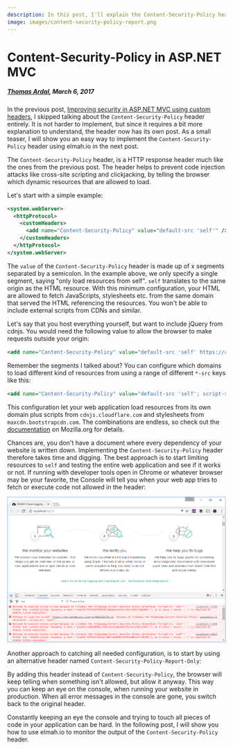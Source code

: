 ```yaml
---
description: In this post, I'll explain the Content-Security-Policy header and how to set it up in an ASP.NET, MVC or Web API application.
image: images/content-security-policy-report.png
---
```


# Content-Security-Policy in ASP.NET MVC

##### [Thomas Ardal](http://elmah.io/about/), March 6, 2017

In the previous post, [Improving security in ASP.NET MVC using custom headers](https://blog.elmah.io/improving-security-in-asp-net-mvc-using-custom-headers/), I skipped talking about the `Content-Security-Policy` header entirely. It is not harder to implement, but since it requires a bit more explanation to understand, the header now has its own post. As a small teaser, I will show you an easy way to implement the `Content-Security-Policy` header using elmah.io in the next post.

The `Content-Security-Policy` header, is a HTTP response header much like the ones from the previous post. The header helps to prevent code injection attacks like cross-site scripting and clickjacking, by telling the browser which dynamic resources that are allowed to load.

Let's start with a simple example:

```xml
<system.webServer>
  <httpProtocol>
    <customHeaders>
      <add name="Content-Security-Policy" value="default-src 'self'" />
    </customHeaders>
  </httpProtocol>
</system.webServer>
```

The `value` of the `Content-Security-Policy` header is made up of x segments separated by a semicolon. In the example above, we only specify a single segment, saying "only load resources from self". `self` translates to the same origin as the HTML resource. With this minimum configuration, your HTML are allowed to fetch JavaScripts, stylesheets etc. from the same domain that served the HTML referencing the resources. You won't be able to include external scripts from CDNs and similar.

Let's say that you host everything yourself, but want to include jQuery from cdnjs. You would need the following value to allow the browser to make requests outside your origin:

```xml
<add name="Content-Security-Policy" value="default-src 'self' https://cdnjs.cloudflare.com" />
```

Remember the segments I talked about? You can configure which domains to load different kind of resources from using a range of different `*-src` keys like this:

```xml
<add name="Content-Security-Policy" value="default-src 'self'; script-src 'self' https://cdnjs.cloudflare.com; style-src 'self' https://maxcdn.bootstrapcdn.com" />
```

This configuration let your web application load resources from its own domain plus scripts from `cdnjs.cloudflare.com` and stylesheets from `maxcdn.bootstrapcdn.com`. The combinations are endless, so check out the [documentation](https://developer.mozilla.org/en-US/docs/Web/HTTP/Headers/Content-Security-Policy) on Mozilla.org for details.

Chances are, you don't have a document where every dependency of your website is written down. Implementing the `Content-Security-Policy` header therefore takes time and digging. The best approach is to start limiting resources to `self` and testing the entire web application and see if it works or not. If running with developer tools open in Chrome or whatever browser may be your favorite, the Console will tell you when your web app tries to fetch or execute code not allowed in the header:

![Content-Security-Policy results in the console](images/content-security-policy-report.png)

Another approach to catching all needed configuration, is to start by using an alternative header named `Content-Security-Policy-Report-Only`:

<add name="Content-Security-Policy-Report-Only" value="default-src 'self'" />

By adding this header instead of `Content-Security-Policy`, the browser will keep telling when something isn't allowed, but allow it anyway. This way you can keep an eye on the console, when running your website in production. When all error messages in the console are gone, you switch back to the original header.

Constantly keeping an eye the console and trying to touch all pieces of code in your application can be hard. In the following post, I will show you how to use elmah.io to monitor the output of the `Content-Security-Policy` header.